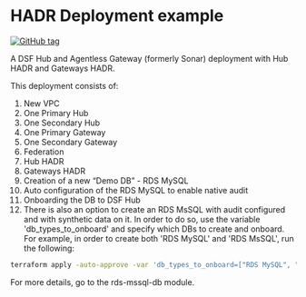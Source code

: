 # HADR Deployment example
[![GitHub tag](https://img.shields.io/github/v/tag/imperva/dsfkit.svg)](https://github.com/imperva/dsfkit/tags)

A DSF Hub and Agentless Gateway (formerly Sonar) deployment with Hub HADR and Gateways HADR.

This deployment consists of:

1. New VPC
2. One Primary Hub
3. One Secondary Hub
4. One Primary Gateway
5. One Secondary Gateway
6. Federation
7. Hub HADR
8. Gateways HADR
9. Creation of a new “Demo DB” - RDS MySQL
10. Auto configuration of the RDS MySQL to enable native audit
11. Onboarding the DB to DSF Hub
12. There is also an option to create an RDS MsSQL with audit configured and with synthetic data on it. In order to do so, use the variable 'db_types_to_onboard' and specify which DBs to create and onboard.
    For example, in order to create both 'RDS MySQL' and 'RDS MsSQL', run the following:
   ```bash
   terraform apply -auto-approve -var 'db_types_to_onboard=["RDS MySQL", "RDS MsSQL"]'
   ```
   For more details, go to the rds-mssql-db module.